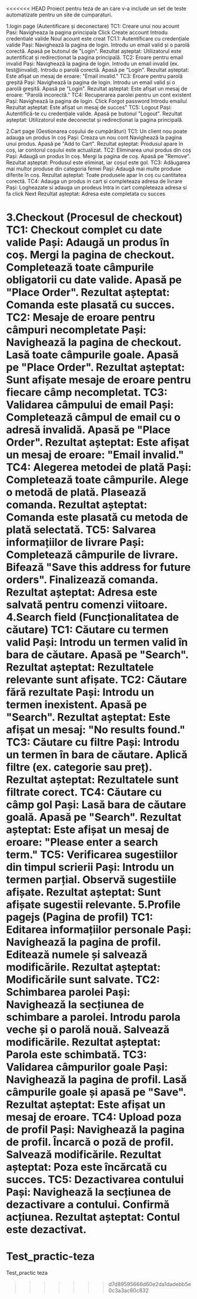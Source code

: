 <<<<<<< HEAD
Proiect pentru teza de an care v-a include un set de teste automatizate pentru un site de cumparaturi.

1.login page (Autentificare și deconectare)
TC1: Creare unui nou acount
Pasi:
Navigheaza la pagina principala
Click Create account
Introdu credentiale valide
Noul acount este creat
TC1.1: Autentificare cu credențiale valide
Pași:
Navighează la pagina de login.
Introdu un email valid și o parolă corectă.
Apasă pe butonul de "Login".
Rezultat așteptat: Utilizatorul este autentificat și redirecționat la pagina principală.
TC2: Eroare pentru email invalid
Pași:
Navighează la pagina de login.
Introdu un email invalid (ex. test@invalid).
Introdu o parolă corectă.
Apasă pe "Login".
Rezultat așteptat: Este afișat un mesaj de eroare: "Email invalid."
TC3: Eroare pentru parolă greșită
Pași:
Navighează la pagina de login.
Introdu un email valid și o parolă greșită.
Apasă pe "Login".
Rezultat așteptat: Este afișat un mesaj de eroare: "Parolă incorectă."
TC4: Recuperarea parolei pentru un cont existent
Pași:
Navighează la pagina de login.
Click Forgot password
Introdu emailul
Rezultat așteptat: Este afișat un mesaj de succes"
TC5: Logout
Pași:
Autentifică-te cu credențiale valide.
Apasă pe butonul "Logout".
Rezultat așteptat: Utilizatorul este deconectat și redirecționat la pagina principală.

2.Cart page (Gestionarea coșului de cumpărături)
TC1: Un client nou poate adauga un produs în coș
Pași:
Creaza un nou cont
Navighează la pagina unui produs.
Apasă pe "Add to Cart".
Rezultat așteptat: Produsul apare în coș, iar contorul coșului este actualizat.
TC2: Eliminarea unui produs din coș
Pași:
Adaugă un produs în coș.
Mergi la pagina de coș.
Apasă pe "Remove".
Rezultat așteptat: Produsul este eliminat, iar coșul este gol.
TC3: Adăugarea mai multor produse din categoria femei
Pași:
Adaugă mai multe produse diferite în coș.
Rezultat așteptat: Toate produsele apar în coș cu cantitatea corectă.
TC4: Adauga un produs in cart si completeaza adresa de livrare
Pași:
Logheazate si adauga un prodeus
Intra in cart
completeaza adresa si fa click Next
Rezultat așteptat: Adresa este completata cu succes


3.Checkout  (Procesul de checkout)
TC1: Checkout complet cu date valide
Pași:
Adaugă un produs în coș.
Mergi la pagina de checkout.
Completează toate câmpurile obligatorii cu date valide.
Apasă pe "Place Order".
Rezultat așteptat: Comanda este plasată cu succes.
TC2: Mesaje de eroare pentru câmpuri necompletate
Pași:
Navighează la pagina de checkout.
Lasă toate câmpurile goale.
Apasă pe "Place Order".
Rezultat așteptat: Sunt afișate mesaje de eroare pentru fiecare câmp necompletat.
TC3: Validarea câmpului de email
Pași:
Completează câmpul de email cu o adresă invalidă.
Apasă pe "Place Order".
Rezultat așteptat: Este afișat un mesaj de eroare: "Email invalid."
TC4: Alegerea metodei de plată
Pași:
Completează toate câmpurile.
Alege o metodă de plată.
Plasează comanda.
Rezultat așteptat: Comanda este plasată cu metoda de plată selectată.
TC5: Salvarea informațiilor de livrare
Pași:
Completează câmpurile de livrare.
Bifează "Save this address for future orders".
Finalizează comanda.
Rezultat așteptat: Adresa este salvată pentru comenzi viitoare.
4.Search field (Funcționalitatea de căutare)
TC1: Căutare cu termen valid
Pași:
Introdu un termen valid în bara de căutare.
Apasă pe "Search".
Rezultat așteptat: Rezultatele relevante sunt afișate.
TC2: Căutare fără rezultate
Pași:
Introdu un termen inexistent.
Apasă pe "Search".
Rezultat așteptat: Este afișat un mesaj: "No results found."
TC3: Căutare cu filtre
Pași:
Introdu un termen în bara de căutare.
Aplică filtre (ex. categorie sau preț).
Rezultat așteptat: Rezultatele sunt filtrate corect.
TC4: Căutare cu câmp gol
Pași:
Lasă bara de căutare goală.
Apasă pe "Search".
Rezultat așteptat: Este afișat un mesaj de eroare: "Please enter a search term."
TC5: Verificarea sugestiilor din timpul scrierii
Pași:
Introdu un termen parțial.
Observă sugestiile afișate.
Rezultat așteptat: Sunt afișate sugestii relevante.
5.Profile pagejs (Pagina de profil)
TC1: Editarea informațiilor personale
Pași:
Navighează la pagina de profil.
Editează numele și salvează modificările.
Rezultat așteptat: Modificările sunt salvate.
TC2: Schimbarea parolei
Pași:
Navighează la secțiunea de schimbare a parolei.
Introdu parola veche și o parolă nouă.
Salvează modificările.
Rezultat așteptat: Parola este schimbată.
TC3: Validarea câmpurilor goale
Pași:
Navighează la pagina de profil.
Lasă câmpurile goale și apasă pe "Save".
Rezultat așteptat: Este afișat un mesaj de eroare.
TC4: Upload poza de profil
Pași:
Navighează la pagina de profil.
Încarcă o poză de profil.
Salvează modificările.
Rezultat așteptat: Poza este încărcată cu succes.
TC5: Dezactivarea contului
Pași:
Navighează la secțiunea de dezactivare a contului.
Confirmă acțiunea.
Rezultat așteptat: Contul este dezactivat.
=======
# Test_practic-teza
Test_practic teza
>>>>>>> d7d89595666d60e2da1dadebb5e0c3a3ac60c832
